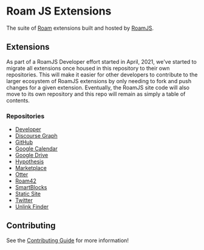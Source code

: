 # Roam JS Extensions

The suite of [Roam](https://roamresearch.com) extensions built and hosted by [RoamJS](https://roamjs.com).

## Extensions

As part of a RoamJS Developer effort started in April, 2021, we've started to migrate all extensions once housed in this repository to their own repositories. This will make it easier for other developers to contribute to the larger ecosystem of RoamJS extensions by only needing to fork and push changes for a given extension. Eventually, the RoamJS site code will also move to its own repository and this repo will remain as simply a table of contents.

### Repositories

- [Developer](https://github.com/dvargas92495/roamjs-developer)
- [Discourse Graph](https://github.com/dvargas92495/roamjs-discourse-graph)
- [GitHub](https://github.com/dvargas92495/roamjs-github)
- [Google Calendar](https://github.com/dvargas92495/roamjs-google-calendar)
- [Google Drive](https://github.com/dvargas92495/roamjs-google-drive)
- [Hypothesis](https://github.com/dvargas92495/roamjs-hypothesis)
- [Marketplace](https://github.com/dvargas92495/roamjs-marketplace)
- [Otter](https://github.com/dvargas92495/roamjs-otter)
- [Roam42](https://github.com/dvargas92495/roam42)
- [SmartBlocks](https://github.com/dvargas92495/roamjs-smartblocks)
- [Static Site](https://github.com/dvargas92495/roamjs-service-static-site)
- [Twitter](https://github.com/dvargas92495/roamjs-twitter)
- [Unlink Finder](https://github.com/dvargas92495/roamjs-unlink-finder)

## Contributing

See the [Contributing Guide](./CONTRIBUTING.md) for more information!

